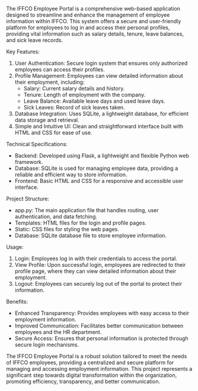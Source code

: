 The IFFCO Employee Portal is a comprehensive web-based application designed to streamline and enhance the management of employee information within IFFCO. This system offers a secure and user-friendly platform for employees to log in and access their personal profiles, providing vital information such as salary details, tenure, leave balances, and sick leave records.

Key Features:
1. User Authentication: Secure login system that ensures only authorized employees can access their profiles.
2. Profile Management: Employees can view detailed information about their employment, including:
   - Salary: Current salary details and history.
   - Tenure: Length of employment with the company.
   - Leave Balance: Available leave days and used leave days.
   - Sick Leaves: Record of sick leaves taken.
3. Database Integration: Uses SQLite, a lightweight database, for efficient data storage and retrieval.
4. Simple and Intuitive UI: Clean and straightforward interface built with HTML and CSS for ease of use.

Technical Specifications:
- Backend: Developed using Flask, a lightweight and flexible Python web framework.
- Database: SQLite is used for managing employee data, providing a reliable and efficient way to store information.
- Frontend: Basic HTML and CSS for a responsive and accessible user interface.

Project Structure:
- app.py: The main application file that handles routing, user authentication, and data fetching.
- Templates: HTML files for the login and profile pages.
- Static: CSS files for styling the web pages.
- Database: SQLite database file to store employee information.

Usage:
1. Login: Employees log in with their credentials to access the portal.
2. View Profile: Upon successful login, employees are redirected to their profile page, where they can view detailed information about their employment.
3. Logout: Employees can securely log out of the portal to protect their information.

Benefits:
- Enhanced Transparency: Provides employees with easy access to their employment information.
- Improved Communication: Facilitates better communication between employees and the HR department.
- Secure Access: Ensures that personal information is protected through secure login mechanisms.

The IFFCO Employee Portal is a robust solution tailored to meet the needs of IFFCO employees, providing a centralized and secure platform for managing and accessing employment information. This project represents a significant step towards digital transformation within the organization, promoting efficiency, transparency, and better communication.
